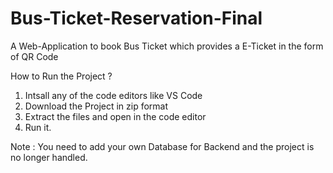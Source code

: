 # Bus-Ticket-Reservation-Final
A Web-Application to book Bus Ticket which provides a  E-Ticket  in the form of QR Code

How to Run the Project ?
1. Intsall any of the code editors like VS Code
3. Download the Project in zip format
4. Extract the files and open in the code editor
5. Run it.

Note : You need to add your own Database for Backend and the project is no longer handled.
